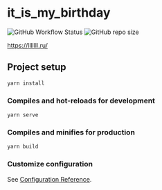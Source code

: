 # it_is_my_birthday
![GitHub Workflow Status](https://img.shields.io/github/workflow/status/darkniki/lllllll.ru/CI)
![GitHub repo size](https://img.shields.io/github/repo-size/darkniki/lllllll.ru)

https://lllllll.ru/

## Project setup
```
yarn install
```

### Compiles and hot-reloads for development
```
yarn serve
```

### Compiles and minifies for production
```
yarn build
```

### Customize configuration
See [Configuration Reference](https://cli.vuejs.org/config/).
